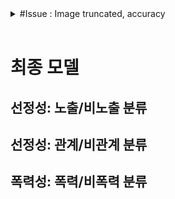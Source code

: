 <details>
<summary> #Issue : Image truncated, accuracy</summary><br>

- try1. PIL 라이브러리로 파일 손상 검사 돌려봄 → 이미지 손상은 X
- try2. `ImageFile.LOAD_TRUNCATED_IMAGES = True` 설정
    - 트레이닝 돌리면 돌아는 가는데 예상보다 더 **accuracy가 낮게나옴**
    - 이미지가 잘려서 파일 일부만 입력으로 들어가서인듯
- try3. 데이터 형상 상수 정의 - 사진 크기 설정
    - 코랩(GPU) - 세션이 자꾸 죽음
    - 주피터(CPU) - 600*600 으로 돌리면 → ETA: 4시간 이상
        - 집가서 서브 노트북으로 돌려보기…
    - image size=256*256, batch size=10/5, epoch=3
    - image size=512*512, batch size=5, epoch=10
  
    - image size=256*256, batch size=5, epoch=10

    - **image size=256*256, batch size=8, epoch=10 `best`**    
    - image size=256*256, batch size=16, epoch=10      
    - image size=256*256, batch size16, epoch=30
        - 30으로 돌렸는데 다 안돌아감


        
    - image size=256*256, batch size=32, epoch=10
        
- try4. 이미지 resize
- 1000*1000 돌려본 결과 공유 → 데이터 더 수집해야할지 말지
    - 코랩에서는 세션 죽음, RAM 부족
    - CNN 모델에서 일반적으로 작은 이미지를 사용하는 이유
        
        <u>모델 복잡성:</u> CNN 모델은 보통 이미지의 로컬 패턴과 구조를 학습하기 위해 작은 합성곱 필터를 사용합니다. 작은 이미지에서도 로컬 패턴을 잘 파악할 수 있으며, 이미지를 크게 하면 이러한 로컬 패턴이 희석될 수 있습니다. 따라서 작은 이미지 크기로 충분한 성능을 얻을 수 있습니다.
        
        <u>Overfitting의 위험 감소:</u> 큰 이미지를 사용하면 모델이 작은 세부 사항에 더 많이 fitting되는 경향이 있습니다. 작은 이미지에서는 학습 데이터의 다양성을 잘 반영하고 일반화된 모델을 학습하는 데 도움이 될 수 있습니다.
        
        라고 합니다.. </details><br>


# 최종 모델

## 선정성: 노출/비노출 분류



## 선정성: 관계/비관계 분류 


## 폭력성: 폭력/비폭력 분류